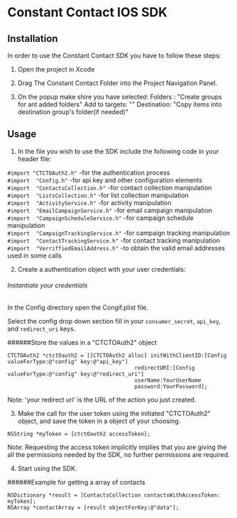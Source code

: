 
Constant Contact IOS SDK
=========================

## Installation

In order to use the Constant Contact SDK you have to follow these steps:

1) Open the project in Xcode

2) Drag The Constant Contact Folder into the Project Navigation Panel.

3) On the popup make shire you have selected:
  Folders :            "Create groups for ant added folders" 
	Add to targets: "<yourProjectName>"
	Destination:     "Copy items into destination group's folder(if needed)"

## Usage

1) In the file you wish to use the SDK include the following code in your header file:

`#import "CTCTOAuth2.h"`               -for the authentication process
<br>
`#import  "Config.h"`                  -for api key and other configuration elements
<br>
`#import  "ContactsCollection.h"`      -for contact collection manipulation
<br>
`#import  "ListsCollection.h"`         -for list collection manipulation
<br>
`#import  "ActivityService.h"`         -for activity manipulation
<br>
`#import  "EmailCampaignService.h"`    -for email campaign manipulation
<br>
`#import  "CampaignScheduleService.h"` -for campaign schedule manipulation
<br>
`#import  "CampaignTrackingService.h"` -for campaign tracking manipulation
<br>
`#import  "ContactTrackingService.h"`  -for contact tracking manipulation
<br>
`#import  "VerriffiedEmailAddress.h"`  -to obtain the valid email addresses used in some calls


2) Create a authentication object with your user credentials:

###### Instantiate your credentials 

In the Config directory open the Congif.plist file.

Select the config drop down section fill in your `consumer_secret`, `api_key`, and `redirect_uri` keys.
 

######Store the values in a "CTCTOAuth2" object 
```
CTCTOAuth2 *ctctOauth2 = [[CTCTOAuth2 alloc] initWithClientID:[Config valueForType:@"config" key:@"api_key"]
									    redirectURI:[Config valueForType:@"config" key:@"redirect_uri"]
									    userName:YourUserName 
									    password:YourPassword];
```

Note: 'your redirect url' is the URL of the action you just created.

3) Make the call for the user token using the initiated "CTCTOAuth2" object, and save the token in a object of your choosing.

```
NSString *myToken = [ctctOauth2 accessToken];
```

 Note: Requesting the access token implicitly implies that you are giving the all the permissions needed by the SDK, no further permissions are required.

4) Start using the SDK.

######Example for getting a array of contacts
```
NSDictionary *result = [ContactsCollection contactsWithAccessToken: myToken];
NSArray *contactArray = [result objectForKey:@"data"];
```
